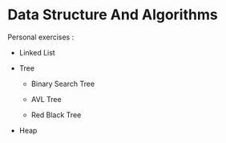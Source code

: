 # Data Structure And Algorithms
Personal exercises :

- Linked List

- Tree
  
  - Binary Search Tree

  - AVL Tree

  - Red Black Tree
  
- Heap
